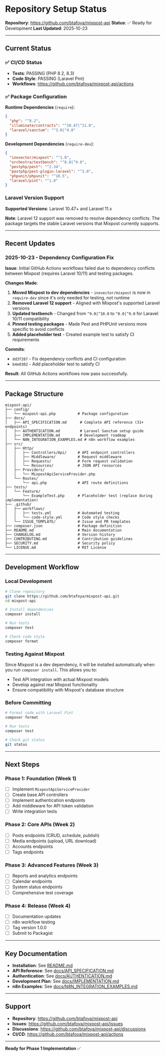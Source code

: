 # Repository Setup Status

**Repository**: https://github.com/btafoya/mixpost-api
**Status**: ✅ Ready for Development
**Last Updated**: 2025-10-23

---

## Current Status

### ✅ CI/CD Status
- **Tests**: PASSING (PHP 8.2, 8.3)
- **Code Style**: PASSING (Laravel Pint)
- **Workflows**: https://github.com/btafoya/mixpost-api/actions

### ✅ Package Configuration

**Runtime Dependencies** (`require`):
```json
{
  "php": "^8.2",
  "illuminate/contracts": "^10.47|^11.0",
  "laravel/sanctum": "^3.0|^4.0"
}
```

**Development Dependencies** (`require-dev`):
```json
{
  "inovector/mixpost": "^1.0",
  "orchestra/testbench": "^8.0|^9.0",
  "pestphp/pest": "^2.34",
  "pestphp/pest-plugin-laravel": "^2.0",
  "phpunit/phpunit": "^10.5",
  "laravel/pint": "^1.0"
}
```

### Laravel Version Support

**Supported Versions**: Laravel 10.47+ and Laravel 11.x

**Note**: Laravel 12 support was removed to resolve dependency conflicts. The package targets the stable Laravel versions that Mixpost currently supports.

---

## Recent Updates

### 2025-10-23 - Dependency Configuration Fix

**Issue**: Initial GitHub Actions workflows failed due to dependency conflicts between Mixpost (requires Laravel 10/11) and testing packages.

**Changes Made**:
1. **Moved Mixpost to dev dependencies** - `inovector/mixpost` is now in `require-dev` since it's only needed for testing, not runtime
2. **Removed Laravel 12 support** - Aligned with Mixpost's supported Laravel versions
3. **Updated testbench** - Changed from `^9.0|^10.0` to `^8.0|^9.0` for Laravel 10/11 compatibility
4. **Pinned testing packages** - Made Pest and PHPUnit versions more specific to avoid conflicts
5. **Added placeholder test** - Created example test to satisfy CI requirements

**Commits**:
- `dd3f287` - Fix dependency conflicts and CI configuration
- `b4e0302` - Add placeholder test to satisfy CI

**Result**: All GitHub Actions workflows now pass successfully.

---

## Package Structure

```
mixpost-api/
├── config/
│   └── mixpost-api.php          # Package configuration
├── docs/
│   ├── API_SPECIFICATION.md      # Complete API reference (31+ endpoints)
│   ├── AUTHENTICATION.md         # Laravel Sanctum setup guide
│   ├── IMPLEMENTATION.md         # Development roadmap
│   └── N8N_INTEGRATION_EXAMPLES.md # n8n workflow examples
├── src/
│   ├── Http/
│   │   ├── Controllers/Api/     # API endpoint controllers
│   │   ├── Middleware/          # Request middleware
│   │   ├── Requests/            # Form request validation
│   │   └── Resources/           # JSON API resources
│   ├── Providers/
│   │   └── MixpostApiServiceProvider.php
│   └── Routes/
│       └── api.php              # API route definitions
├── tests/
│   └── Feature/
│       └── ExampleTest.php      # Placeholder test (replace during implementation)
├── .github/
│   ├── workflows/
│   │   ├── tests.yml            # Automated testing
│   │   └── code-style.yml       # Code style checks
│   └── ISSUE_TEMPLATE/          # Issue and PR templates
├── composer.json                # Package definition
├── README.md                    # Main documentation
├── CHANGELOG.md                 # Version history
├── CONTRIBUTING.md              # Contribution guidelines
├── SECURITY.md                  # Security policy
└── LICENSE.md                   # MIT License
```

---

## Development Workflow

### Local Development

```bash
# Clone repository
git clone https://github.com/btafoya/mixpost-api.git
cd mixpost-api

# Install dependencies
composer install

# Run tests
composer test

# Check code style
composer format
```

### Testing Against Mixpost

Since Mixpost is a dev dependency, it will be installed automatically when you run `composer install`. This allows you to:
- Test API integration with actual Mixpost models
- Develop against real Mixpost functionality
- Ensure compatibility with Mixpost's database structure

### Before Committing

```bash
# Format code with Laravel Pint
composer format

# Run tests
composer test

# Check git status
git status
```

---

## Next Steps

### Phase 1: Foundation (Week 1)
- [ ] Implement `MixpostApiServiceProvider`
- [ ] Create base API controllers
- [ ] Implement authentication endpoints
- [ ] Add middleware for API token validation
- [ ] Write integration tests

### Phase 2: Core APIs (Week 2)
- [ ] Posts endpoints (CRUD, schedule, publish)
- [ ] Media endpoints (upload, URL download)
- [ ] Accounts endpoints
- [ ] Tags endpoints

### Phase 3: Advanced Features (Week 3)
- [ ] Reports and analytics endpoints
- [ ] Calendar endpoints
- [ ] System status endpoints
- [ ] Comprehensive test coverage

### Phase 4: Release (Week 4)
- [ ] Documentation updates
- [ ] n8n workflow testing
- [ ] Tag version 1.0.0
- [ ] Submit to Packagist

---

## Key Documentation

- **Installation**: See [README.md](README.md)
- **API Reference**: See [docs/API_SPECIFICATION.md](docs/API_SPECIFICATION.md)
- **Authentication**: See [docs/AUTHENTICATION.md](docs/AUTHENTICATION.md)
- **Development Plan**: See [docs/IMPLEMENTATION.md](docs/IMPLEMENTATION.md)
- **n8n Examples**: See [docs/N8N_INTEGRATION_EXAMPLES.md](docs/N8N_INTEGRATION_EXAMPLES.md)

---

## Support

- **Repository**: https://github.com/btafoya/mixpost-api
- **Issues**: https://github.com/btafoya/mixpost-api/issues
- **Discussions**: https://github.com/btafoya/mixpost-api/discussions
- **CI/CD**: https://github.com/btafoya/mixpost-api/actions

---

**Ready for Phase 1 Implementation** ✅
